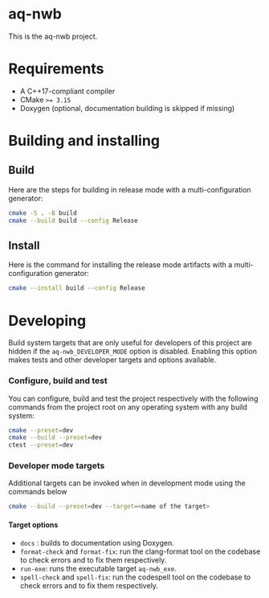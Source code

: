 # aq-nwb

This is the aq-nwb project.

# Requirements
* A C++17-compliant compiler
* CMake `>= 3.15`
* Doxygen (optional, documentation building is skipped if missing)


# Building and installing

## Build

Here are the steps for building in release mode with a multi-configuration generator:

```sh
cmake -S . -B build
cmake --build build --config Release
```

## Install

Here is the command for installing the release mode artifacts with a
multi-configuration generator:

```sh
cmake --install build --config Release
```

# Developing

Build system targets that are only useful for developers of this project are
hidden if the `aq-nwb_DEVELOPER_MODE` option is disabled. Enabling this
option makes tests and other developer targets and options available.

### Configure, build and test

You can configure, build and test the project respectively with the following commands from the project root on
any operating system with any build system:

```sh
cmake --preset=dev
cmake --build --preset=dev
ctest --preset=dev
```

### Developer mode targets

Additional targets can be invoked when in development mode using the commands below

```sh
cmake --build --preset=dev --target=<name of the target>
```

#### Target options
- `docs` : builds to documentation using Doxygen.
- `format-check` and `format-fix`: run the clang-format tool on the codebase to check errors and to fix them respectively.
- `run-exe`: runs the executable target `aq-nwb_exe`.
- `spell-check` and `spell-fix`: run the codespell tool on the codebase to check errors and to fix them respectively.